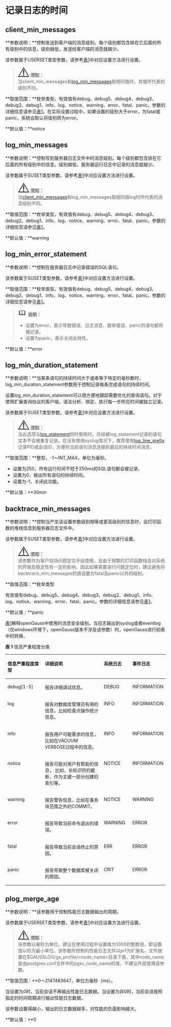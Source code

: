 # 记录日志的时间<a name="ZH-CN_TOPIC_0242371512"></a>

## client\_min\_messages<a name="zh-cn_topic_0237124722_zh-cn_topic_0059778452_s2955da1f1cb24b0aa68ddc77700233e0"></a>

**参数说明：**控制发送到客户端的消息级别。每个级别都包含排在它后面的所有级别中的信息。级别越低，发送给客户端的消息就越少。

该参数属于USERSET类型参数，请参考[表1](重设参数.md#zh-cn_topic_0237121562_zh-cn_topic_0059777490_t91a6f212010f4503b24d7943aed6d846)中对应设置方法进行设置。

>![](public_sys-resources/icon-notice.gif) **须知：**   
>当client\_min\_messages和[log\_min\_messages](#zh-cn_topic_0237124722_zh-cn_topic_0059778452_sc6c47ec8cc1b47e28be98dbb24b1b39a)取相同值时，其值所代表的级别不同。  

**取值范围：**枚举类型，有效值有debug、debug5、debug4、debug3、debug2、debug1、info、log、notice、warning、error、fatal、panic。参数的详细信息请参见[表1](#zh-cn_topic_0237124722_zh-cn_topic_0059778452_zh-cn_topic_0058967791_table55180162)。在实际设置过程中，如果设置的级别大于error，为fatal或panic，系统会默认将级别转为error。

**默认值：**notice

## log\_min\_messages<a name="zh-cn_topic_0237124722_zh-cn_topic_0059778452_sc6c47ec8cc1b47e28be98dbb24b1b39a"></a>

**参数说明：**控制写到服务器日志文件中的消息级别。每个级别都包含排在它后面的所有级别中的信息。级别越低，服务器运行日志中记录的消息就越少。

该参数属于SUSET类型参数，请参考[表1](重设参数.md#zh-cn_topic_0237121562_zh-cn_topic_0059777490_t91a6f212010f4503b24d7943aed6d846)中对应设置方法进行设置。

>![](public_sys-resources/icon-notice.gif) **须知：**   
>当[client\_min\_messages](#zh-cn_topic_0237124722_zh-cn_topic_0059778452_s2955da1f1cb24b0aa68ddc77700233e0)和log\_min\_messages取相同值log时所代表的消息级别不同。  

**取值范围：**枚举类型，有效值有debug、debug5、debug4、debug3、debug2、debug1、info、log、notice、warning、error、fatal、panic。参数的详细信息请参见[表1](#zh-cn_topic_0237124722_zh-cn_topic_0059778452_zh-cn_topic_0058967791_table55180162)。

**默认值：**warning

## log\_min\_error\_statement<a name="zh-cn_topic_0237124722_zh-cn_topic_0059778452_s8cdbbd89c18b4425ad32f96456349c1d"></a>

**参数说明：**控制在服务器日志中记录错误的SQL语句。

该参数属于SUSET类型参数，请参考[表1](重设参数.md#zh-cn_topic_0237121562_zh-cn_topic_0059777490_t91a6f212010f4503b24d7943aed6d846)中对应设置方法进行设置。

**取值范围：**枚举类型，有效值有debug、debug5、debug4、debug3、debug2、debug1、info、log、notice、warning、error、fatal、panic。参数的详细信息请参见[表1](#zh-cn_topic_0237124722_zh-cn_topic_0059778452_zh-cn_topic_0058967791_table55180162)。

>![](public_sys-resources/icon-note.gif) **说明：**   
>-   设置为error，表示导致错误、日志消息、致命错误、panic的语句都将被记录。  
>-   设置为panic，表示关闭此特性。  

**默认值：**error

## log\_min\_duration\_statement<a name="zh-cn_topic_0237124722_zh-cn_topic_0059778452_s62cf0fb833324a82a841f02134a932e5"></a>

**参数说明：**当某条语句的持续时间大于或者等于特定的毫秒数时，log\_min\_duration\_statement参数用于控制记录每条完成语句的持续时间。

设置log\_min\_duration\_statement可以很方便地跟踪需要优化的查询语句。对于使用扩展查询协议的客户端，语法分析、绑定、执行每一步所花时间被独立记录。

该参数属于SUSET类型参数，请参考[表1](重设参数.md#zh-cn_topic_0237121562_zh-cn_topic_0059777490_t91a6f212010f4503b24d7943aed6d846)中对应设置方法进行设置。

>![](public_sys-resources/icon-notice.gif) **须知：**   
>当此选项与[log\_statement](记录日志的内容.md#zh-cn_topic_0237124723_zh-cn_topic_0059778400_s77b3e2e16a3e4705a139bef98688be8a)同时使用时，已经被log\_statement记录的语句文本不会被重复记录。在没有使用syslog情况下，推荐使用[log\_line\_prefix](记录日志的内容.md#zh-cn_topic_0237124723_zh-cn_topic_0059778400_sd57ce2167a8149239e10ab0cef12b949)记录PID或会话ID，方便将当前语句消息连接到最后的持续时间消息。  

**取值范围：**整型，-1～INT\_MAX，单位为毫秒。

-   设置为250，所有运行时间不短于250ms的SQL语句都会被记录。
-   设置为0，输出所有语句的持续时间。
-   设置为-1，关闭此功能。

**默认值：**30min

## backtrace\_min\_messages<a name="zh-cn_topic_0237124722_zh-cn_topic_0059778452_s0d485880ad9c4bd6b99d861d6857d6b3"></a>

**参数说明：**控制当产生该设置参数级别相等或更高级别的信息时，会打印函数的堆栈信息到服务器日志文件中。

该参数属于SUSET类型参数，请参考[表1](重设参数.md#zh-cn_topic_0237121562_zh-cn_topic_0059777490_t91a6f212010f4503b24d7943aed6d846)中对应设置方法进行设置。

>![](public_sys-resources/icon-notice.gif) **须知：**   
>该参数作为客户现场问题定位手段使用，且由于频繁的打印函数栈会对系统的开销及稳定性有一定的影响，因此如果需要进行问题定位时，建议避免将backtrace\_min\_messages的值设置为fatal及panic以外的级别。  

**取值范围：**枚举类型

有效值有debug、debug5、debug4、debug3、debug2、debug1、info、log、notice、warning、error、fatal、panic。参数的详细信息请参见[表1](#zh-cn_topic_0237124722_zh-cn_topic_0059778452_zh-cn_topic_0058967791_table55180162)。

**默认值：**panic

[表1](#zh-cn_topic_0237124722_zh-cn_topic_0059778452_zh-cn_topic_0058967791_table55180162)解释openGauss中使用的消息安全级别。当日志输出到syslog或者eventlog（仅windows环境下，openGauss版本不涉及该参数）时，openGauss进行如表中的转换。

**表 1**  信息严重程度分类

<a name="zh-cn_topic_0237124722_zh-cn_topic_0059778452_zh-cn_topic_0058967791_table55180162"></a>
<table><thead align="left"><tr id="zh-cn_topic_0237124722_zh-cn_topic_0059778452_zh-cn_topic_0058967791_row16083876"><th class="cellrowborder" valign="top" width="23.89%" id="mcps1.2.5.1.1"><p id="zh-cn_topic_0237124722_zh-cn_topic_0059778452_zh-cn_topic_0058967791_p53202008"><a name="zh-cn_topic_0237124722_zh-cn_topic_0059778452_zh-cn_topic_0058967791_p53202008"></a><a name="zh-cn_topic_0237124722_zh-cn_topic_0059778452_zh-cn_topic_0058967791_p53202008"></a>信息严重程度类型</p>
</th>
<th class="cellrowborder" valign="top" width="38.29%" id="mcps1.2.5.1.2"><p id="zh-cn_topic_0237124722_zh-cn_topic_0059778452_zh-cn_topic_0058967791_p32367662"><a name="zh-cn_topic_0237124722_zh-cn_topic_0059778452_zh-cn_topic_0058967791_p32367662"></a><a name="zh-cn_topic_0237124722_zh-cn_topic_0059778452_zh-cn_topic_0058967791_p32367662"></a>详细说明</p>
</th>
<th class="cellrowborder" valign="top" width="17.94%" id="mcps1.2.5.1.3"><p id="zh-cn_topic_0237124722_zh-cn_topic_0059778452_zh-cn_topic_0058967791_p30020813"><a name="zh-cn_topic_0237124722_zh-cn_topic_0059778452_zh-cn_topic_0058967791_p30020813"></a><a name="zh-cn_topic_0237124722_zh-cn_topic_0059778452_zh-cn_topic_0058967791_p30020813"></a>系统日志</p>
</th>
<th class="cellrowborder" valign="top" width="19.88%" id="mcps1.2.5.1.4"><p id="zh-cn_topic_0237124722_zh-cn_topic_0059778452_zh-cn_topic_0058967791_p39635294"><a name="zh-cn_topic_0237124722_zh-cn_topic_0059778452_zh-cn_topic_0058967791_p39635294"></a><a name="zh-cn_topic_0237124722_zh-cn_topic_0059778452_zh-cn_topic_0058967791_p39635294"></a>事件日志</p>
</th>
</tr>
</thead>
<tbody><tr id="zh-cn_topic_0237124722_zh-cn_topic_0059778452_zh-cn_topic_0058967791_row8887944"><td class="cellrowborder" valign="top" width="23.89%" headers="mcps1.2.5.1.1 "><p id="zh-cn_topic_0237124722_zh-cn_topic_0059778452_zh-cn_topic_0058967791_p52038259"><a name="zh-cn_topic_0237124722_zh-cn_topic_0059778452_zh-cn_topic_0058967791_p52038259"></a><a name="zh-cn_topic_0237124722_zh-cn_topic_0059778452_zh-cn_topic_0058967791_p52038259"></a>debug[1-5]</p>
</td>
<td class="cellrowborder" valign="top" width="38.29%" headers="mcps1.2.5.1.2 "><p id="zh-cn_topic_0237124722_zh-cn_topic_0059778452_zh-cn_topic_0058967791_p43222216"><a name="zh-cn_topic_0237124722_zh-cn_topic_0059778452_zh-cn_topic_0058967791_p43222216"></a><a name="zh-cn_topic_0237124722_zh-cn_topic_0059778452_zh-cn_topic_0058967791_p43222216"></a>报告详细调试信息。</p>
</td>
<td class="cellrowborder" valign="top" width="17.94%" headers="mcps1.2.5.1.3 "><p id="zh-cn_topic_0237124722_zh-cn_topic_0059778452_zh-cn_topic_0058967791_p36122287"><a name="zh-cn_topic_0237124722_zh-cn_topic_0059778452_zh-cn_topic_0058967791_p36122287"></a><a name="zh-cn_topic_0237124722_zh-cn_topic_0059778452_zh-cn_topic_0058967791_p36122287"></a>DEBUG</p>
</td>
<td class="cellrowborder" valign="top" width="19.88%" headers="mcps1.2.5.1.4 "><p id="zh-cn_topic_0237124722_zh-cn_topic_0059778452_zh-cn_topic_0058967791_p27851471"><a name="zh-cn_topic_0237124722_zh-cn_topic_0059778452_zh-cn_topic_0058967791_p27851471"></a><a name="zh-cn_topic_0237124722_zh-cn_topic_0059778452_zh-cn_topic_0058967791_p27851471"></a>INFORMATION</p>
</td>
</tr>
<tr id="zh-cn_topic_0237124722_zh-cn_topic_0059778452_r595a40e423624553b74848a4dc146a29"><td class="cellrowborder" valign="top" width="23.89%" headers="mcps1.2.5.1.1 "><p id="zh-cn_topic_0237124722_zh-cn_topic_0059778452_a9385ed0f97d2461bbbefbb1d85dba9da"><a name="zh-cn_topic_0237124722_zh-cn_topic_0059778452_a9385ed0f97d2461bbbefbb1d85dba9da"></a><a name="zh-cn_topic_0237124722_zh-cn_topic_0059778452_a9385ed0f97d2461bbbefbb1d85dba9da"></a>log</p>
</td>
<td class="cellrowborder" valign="top" width="38.29%" headers="mcps1.2.5.1.2 "><p id="zh-cn_topic_0237124722_zh-cn_topic_0059778452_adb3860efa3a3439aa9d6fd43d3cf470b"><a name="zh-cn_topic_0237124722_zh-cn_topic_0059778452_adb3860efa3a3439aa9d6fd43d3cf470b"></a><a name="zh-cn_topic_0237124722_zh-cn_topic_0059778452_adb3860efa3a3439aa9d6fd43d3cf470b"></a>报告对数据库管理员有用的信息，比如检查点操作统计信息。</p>
</td>
<td class="cellrowborder" valign="top" width="17.94%" headers="mcps1.2.5.1.3 "><p id="zh-cn_topic_0237124722_zh-cn_topic_0059778452_a0e4311aa110b42c48888021f54d2c623"><a name="zh-cn_topic_0237124722_zh-cn_topic_0059778452_a0e4311aa110b42c48888021f54d2c623"></a><a name="zh-cn_topic_0237124722_zh-cn_topic_0059778452_a0e4311aa110b42c48888021f54d2c623"></a>INFO</p>
</td>
<td class="cellrowborder" valign="top" width="19.88%" headers="mcps1.2.5.1.4 "><p id="zh-cn_topic_0237124722_zh-cn_topic_0059778452_a4da3f67fd2c04ee796b271a2e025283f"><a name="zh-cn_topic_0237124722_zh-cn_topic_0059778452_a4da3f67fd2c04ee796b271a2e025283f"></a><a name="zh-cn_topic_0237124722_zh-cn_topic_0059778452_a4da3f67fd2c04ee796b271a2e025283f"></a>INFORMATION</p>
</td>
</tr>
<tr id="zh-cn_topic_0237124722_zh-cn_topic_0059778452_zh-cn_topic_0058967791_row25198154"><td class="cellrowborder" valign="top" width="23.89%" headers="mcps1.2.5.1.1 "><p id="zh-cn_topic_0237124722_zh-cn_topic_0059778452_zh-cn_topic_0058967791_p45372660"><a name="zh-cn_topic_0237124722_zh-cn_topic_0059778452_zh-cn_topic_0058967791_p45372660"></a><a name="zh-cn_topic_0237124722_zh-cn_topic_0059778452_zh-cn_topic_0058967791_p45372660"></a>info</p>
</td>
<td class="cellrowborder" valign="top" width="38.29%" headers="mcps1.2.5.1.2 "><p id="zh-cn_topic_0237124722_zh-cn_topic_0059778452_zh-cn_topic_0058967791_p37972107"><a name="zh-cn_topic_0237124722_zh-cn_topic_0059778452_zh-cn_topic_0058967791_p37972107"></a><a name="zh-cn_topic_0237124722_zh-cn_topic_0059778452_zh-cn_topic_0058967791_p37972107"></a>报告用户可能需求的信息，比如在VACUUM VERBOSE过程中的信息。</p>
</td>
<td class="cellrowborder" valign="top" width="17.94%" headers="mcps1.2.5.1.3 "><p id="zh-cn_topic_0237124722_zh-cn_topic_0059778452_zh-cn_topic_0058967791_p43138039"><a name="zh-cn_topic_0237124722_zh-cn_topic_0059778452_zh-cn_topic_0058967791_p43138039"></a><a name="zh-cn_topic_0237124722_zh-cn_topic_0059778452_zh-cn_topic_0058967791_p43138039"></a>INFO</p>
</td>
<td class="cellrowborder" valign="top" width="19.88%" headers="mcps1.2.5.1.4 "><p id="zh-cn_topic_0237124722_zh-cn_topic_0059778452_zh-cn_topic_0058967791_p50620321"><a name="zh-cn_topic_0237124722_zh-cn_topic_0059778452_zh-cn_topic_0058967791_p50620321"></a><a name="zh-cn_topic_0237124722_zh-cn_topic_0059778452_zh-cn_topic_0058967791_p50620321"></a>INFORMATION</p>
</td>
</tr>
<tr id="zh-cn_topic_0237124722_zh-cn_topic_0059778452_zh-cn_topic_0058967791_row57548487"><td class="cellrowborder" valign="top" width="23.89%" headers="mcps1.2.5.1.1 "><p id="zh-cn_topic_0237124722_zh-cn_topic_0059778452_zh-cn_topic_0058967791_p64562184"><a name="zh-cn_topic_0237124722_zh-cn_topic_0059778452_zh-cn_topic_0058967791_p64562184"></a><a name="zh-cn_topic_0237124722_zh-cn_topic_0059778452_zh-cn_topic_0058967791_p64562184"></a>notice</p>
</td>
<td class="cellrowborder" valign="top" width="38.29%" headers="mcps1.2.5.1.2 "><p id="zh-cn_topic_0237124722_zh-cn_topic_0059778452_zh-cn_topic_0058967791_p18937882"><a name="zh-cn_topic_0237124722_zh-cn_topic_0059778452_zh-cn_topic_0058967791_p18937882"></a><a name="zh-cn_topic_0237124722_zh-cn_topic_0059778452_zh-cn_topic_0058967791_p18937882"></a>报告可能对用户有帮助的信息， 比如，长标识符的截断，作为主键一部分创建的索引等。</p>
</td>
<td class="cellrowborder" valign="top" width="17.94%" headers="mcps1.2.5.1.3 "><p id="zh-cn_topic_0237124722_zh-cn_topic_0059778452_zh-cn_topic_0058967791_p25016743"><a name="zh-cn_topic_0237124722_zh-cn_topic_0059778452_zh-cn_topic_0058967791_p25016743"></a><a name="zh-cn_topic_0237124722_zh-cn_topic_0059778452_zh-cn_topic_0058967791_p25016743"></a>NOTICE</p>
</td>
<td class="cellrowborder" valign="top" width="19.88%" headers="mcps1.2.5.1.4 "><p id="zh-cn_topic_0237124722_zh-cn_topic_0059778452_zh-cn_topic_0058967791_p66207956"><a name="zh-cn_topic_0237124722_zh-cn_topic_0059778452_zh-cn_topic_0058967791_p66207956"></a><a name="zh-cn_topic_0237124722_zh-cn_topic_0059778452_zh-cn_topic_0058967791_p66207956"></a>INFORMATION</p>
</td>
</tr>
<tr id="zh-cn_topic_0237124722_zh-cn_topic_0059778452_zh-cn_topic_0058967791_row44586181"><td class="cellrowborder" valign="top" width="23.89%" headers="mcps1.2.5.1.1 "><p id="zh-cn_topic_0237124722_zh-cn_topic_0059778452_zh-cn_topic_0058967791_p16184936"><a name="zh-cn_topic_0237124722_zh-cn_topic_0059778452_zh-cn_topic_0058967791_p16184936"></a><a name="zh-cn_topic_0237124722_zh-cn_topic_0059778452_zh-cn_topic_0058967791_p16184936"></a>warning</p>
</td>
<td class="cellrowborder" valign="top" width="38.29%" headers="mcps1.2.5.1.2 "><p id="zh-cn_topic_0237124722_zh-cn_topic_0059778452_zh-cn_topic_0058967791_p49255712"><a name="zh-cn_topic_0237124722_zh-cn_topic_0059778452_zh-cn_topic_0058967791_p49255712"></a><a name="zh-cn_topic_0237124722_zh-cn_topic_0059778452_zh-cn_topic_0058967791_p49255712"></a>报告警告信息，比如在事务块范围之外的COMMIT。</p>
</td>
<td class="cellrowborder" valign="top" width="17.94%" headers="mcps1.2.5.1.3 "><p id="zh-cn_topic_0237124722_zh-cn_topic_0059778452_zh-cn_topic_0058967791_p48960854"><a name="zh-cn_topic_0237124722_zh-cn_topic_0059778452_zh-cn_topic_0058967791_p48960854"></a><a name="zh-cn_topic_0237124722_zh-cn_topic_0059778452_zh-cn_topic_0058967791_p48960854"></a>NOTICE</p>
</td>
<td class="cellrowborder" valign="top" width="19.88%" headers="mcps1.2.5.1.4 "><p id="zh-cn_topic_0237124722_zh-cn_topic_0059778452_zh-cn_topic_0058967791_p66001138"><a name="zh-cn_topic_0237124722_zh-cn_topic_0059778452_zh-cn_topic_0058967791_p66001138"></a><a name="zh-cn_topic_0237124722_zh-cn_topic_0059778452_zh-cn_topic_0058967791_p66001138"></a>WARNING</p>
</td>
</tr>
<tr id="zh-cn_topic_0237124722_zh-cn_topic_0059778452_zh-cn_topic_0058967791_row39415719"><td class="cellrowborder" valign="top" width="23.89%" headers="mcps1.2.5.1.1 "><p id="zh-cn_topic_0237124722_zh-cn_topic_0059778452_zh-cn_topic_0058967791_p5871590"><a name="zh-cn_topic_0237124722_zh-cn_topic_0059778452_zh-cn_topic_0058967791_p5871590"></a><a name="zh-cn_topic_0237124722_zh-cn_topic_0059778452_zh-cn_topic_0058967791_p5871590"></a>error</p>
</td>
<td class="cellrowborder" valign="top" width="38.29%" headers="mcps1.2.5.1.2 "><p id="zh-cn_topic_0237124722_zh-cn_topic_0059778452_zh-cn_topic_0058967791_p45865182"><a name="zh-cn_topic_0237124722_zh-cn_topic_0059778452_zh-cn_topic_0058967791_p45865182"></a><a name="zh-cn_topic_0237124722_zh-cn_topic_0059778452_zh-cn_topic_0058967791_p45865182"></a>报告导致当前命令退出的错误。</p>
</td>
<td class="cellrowborder" valign="top" width="17.94%" headers="mcps1.2.5.1.3 "><p id="zh-cn_topic_0237124722_zh-cn_topic_0059778452_zh-cn_topic_0058967791_p10254007"><a name="zh-cn_topic_0237124722_zh-cn_topic_0059778452_zh-cn_topic_0058967791_p10254007"></a><a name="zh-cn_topic_0237124722_zh-cn_topic_0059778452_zh-cn_topic_0058967791_p10254007"></a>WARNING</p>
</td>
<td class="cellrowborder" valign="top" width="19.88%" headers="mcps1.2.5.1.4 "><p id="zh-cn_topic_0237124722_zh-cn_topic_0059778452_zh-cn_topic_0058967791_p48267630"><a name="zh-cn_topic_0237124722_zh-cn_topic_0059778452_zh-cn_topic_0058967791_p48267630"></a><a name="zh-cn_topic_0237124722_zh-cn_topic_0059778452_zh-cn_topic_0058967791_p48267630"></a>ERROR</p>
</td>
</tr>
<tr id="zh-cn_topic_0237124722_zh-cn_topic_0059778452_zh-cn_topic_0058967791_row31448593"><td class="cellrowborder" valign="top" width="23.89%" headers="mcps1.2.5.1.1 "><p id="zh-cn_topic_0237124722_zh-cn_topic_0059778452_zh-cn_topic_0058967791_p59582581"><a name="zh-cn_topic_0237124722_zh-cn_topic_0059778452_zh-cn_topic_0058967791_p59582581"></a><a name="zh-cn_topic_0237124722_zh-cn_topic_0059778452_zh-cn_topic_0058967791_p59582581"></a>fatal</p>
</td>
<td class="cellrowborder" valign="top" width="38.29%" headers="mcps1.2.5.1.2 "><p id="zh-cn_topic_0237124722_zh-cn_topic_0059778452_zh-cn_topic_0058967791_p48379782"><a name="zh-cn_topic_0237124722_zh-cn_topic_0059778452_zh-cn_topic_0058967791_p48379782"></a><a name="zh-cn_topic_0237124722_zh-cn_topic_0059778452_zh-cn_topic_0058967791_p48379782"></a>报告导致当前会话终止的原因。</p>
</td>
<td class="cellrowborder" valign="top" width="17.94%" headers="mcps1.2.5.1.3 "><p id="zh-cn_topic_0237124722_zh-cn_topic_0059778452_zh-cn_topic_0058967791_p18139978"><a name="zh-cn_topic_0237124722_zh-cn_topic_0059778452_zh-cn_topic_0058967791_p18139978"></a><a name="zh-cn_topic_0237124722_zh-cn_topic_0059778452_zh-cn_topic_0058967791_p18139978"></a>ERR</p>
</td>
<td class="cellrowborder" valign="top" width="19.88%" headers="mcps1.2.5.1.4 "><p id="zh-cn_topic_0237124722_zh-cn_topic_0059778452_zh-cn_topic_0058967791_p25623517"><a name="zh-cn_topic_0237124722_zh-cn_topic_0059778452_zh-cn_topic_0058967791_p25623517"></a><a name="zh-cn_topic_0237124722_zh-cn_topic_0059778452_zh-cn_topic_0058967791_p25623517"></a>ERROR</p>
</td>
</tr>
<tr id="zh-cn_topic_0237124722_zh-cn_topic_0059778452_zh-cn_topic_0058967791_row36429203"><td class="cellrowborder" valign="top" width="23.89%" headers="mcps1.2.5.1.1 "><p id="zh-cn_topic_0237124722_zh-cn_topic_0059778452_zh-cn_topic_0058967791_p18347233"><a name="zh-cn_topic_0237124722_zh-cn_topic_0059778452_zh-cn_topic_0058967791_p18347233"></a><a name="zh-cn_topic_0237124722_zh-cn_topic_0059778452_zh-cn_topic_0058967791_p18347233"></a>panic</p>
</td>
<td class="cellrowborder" valign="top" width="38.29%" headers="mcps1.2.5.1.2 "><p id="zh-cn_topic_0237124722_zh-cn_topic_0059778452_zh-cn_topic_0058967791_p58513940"><a name="zh-cn_topic_0237124722_zh-cn_topic_0059778452_zh-cn_topic_0058967791_p58513940"></a><a name="zh-cn_topic_0237124722_zh-cn_topic_0059778452_zh-cn_topic_0058967791_p58513940"></a>报告导致整个数据库被关闭的原因。</p>
</td>
<td class="cellrowborder" valign="top" width="17.94%" headers="mcps1.2.5.1.3 "><p id="zh-cn_topic_0237124722_zh-cn_topic_0059778452_zh-cn_topic_0058967791_p63990933"><a name="zh-cn_topic_0237124722_zh-cn_topic_0059778452_zh-cn_topic_0058967791_p63990933"></a><a name="zh-cn_topic_0237124722_zh-cn_topic_0059778452_zh-cn_topic_0058967791_p63990933"></a>CRIT</p>
</td>
<td class="cellrowborder" valign="top" width="19.88%" headers="mcps1.2.5.1.4 "><p id="zh-cn_topic_0237124722_zh-cn_topic_0059778452_zh-cn_topic_0058967791_p52611897"><a name="zh-cn_topic_0237124722_zh-cn_topic_0059778452_zh-cn_topic_0058967791_p52611897"></a><a name="zh-cn_topic_0237124722_zh-cn_topic_0059778452_zh-cn_topic_0058967791_p52611897"></a>ERROR</p>
</td>
</tr>
</tbody>
</table>

## plog\_merge\_age<a name="zh-cn_topic_0237124722_section12879737135917"></a>

**参数说明：**该参数用于控制性能日志数据输出的周期。

该参数属于USERSET类型参数，请参考[表1](重设参数.md#zh-cn_topic_0237121562_zh-cn_topic_0059777490_t91a6f212010f4503b24d7943aed6d846)中对应设置方法进行设置。

>![](public_sys-resources/icon-notice.gif) **须知：**   
>该参数以毫秒为单位，建议在使用过程中设置值为1000的整数倍，即设置值以秒为最小单位。该参数所控制的性能日志文件以prf为扩展名，文件放置在$GAUSSLOG/gs\_profile/<node\_name\>目录下面，其中node\_name是由postgres.conf文件中的pgxc\_node\_name的值，不建议外部使用该参数。  

**取值范围：**0～2147483647，单位为毫秒（ms）。

当设置为0时，当前会话不再输出性能日志数据。当设置为非0时，当前会话按照指定的时间周期进行输出性能日志数据。

该参数设置得越小，输出的日志数据越多，对性能的负面影响越大。

**默认值：**0

